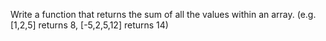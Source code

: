 Write a function that returns the sum of all the values within an array. (e.g. [1,2,5] returns 8, [-5,2,5,12] returns 14)